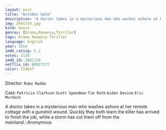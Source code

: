 ```yaml
---
layout: post
title: "October Gale"
description: "A doctor takes in a mysterious man who washes ashore at her remote cottage with a gunshot wound. Quickly they both learn the killer has arrived to finish the job, while a storm has cut them off from the mainland.::Anonymous.."
img: 2691734.jpg
kind: movie
genres: [Drama,Romance,Thriller]
tags: Drama Romance Thriller 
language: English
year: 2014
imdb_rating: 5.2
votes: 2118
imdb_id: 2691734
netflix_id: 80017277
color: 114b5f
---
```

Director: `Ruba Nadda`  

Cast: `Patricia Clarkson` `Scott Speedman` `Tim Roth` `Aidan Devine` `Eric Murdoch` 

A doctor takes in a mysterious man who washes ashore at her remote cottage with a gunshot wound. Quickly they both learn the killer has arrived to finish the job, while a storm has cut them off from the mainland.::Anonymous